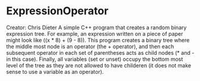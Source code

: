 # ExpressionOperator 
Creator: Chris Dieter
A simple C++ program that creates a random binary expression tree. For example, an expression written on a
piece of paper might look like ((x * 8) + (9 - 8)). This program creates a binary tree where the middle most
node is an operator (the + operator), and then each subsequent operator in each set of parentheses acts as child 
nodes (* and - in this case). Finally, all variables (set or unset) occupy the bottom most level of the tree 
as they are not allowed to have childeren (it does not make sense to use a variable as an operator).

